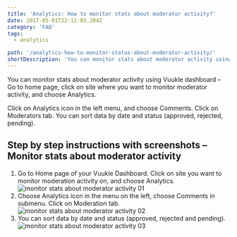 ```yaml
---
title: 'Analytics: How to monitor stats about moderator activity?'
date: 2017-05-01T22:12:03.284Z
category: 'FAQ'
tags:
  - analytics

path: '/analytics-how-to-monitor-status-about-moderator-activity/'
shortDescription: 'You can monitor stats about moderator activity using Vuukle dashboard – Go to home page, click on site where you want to monitor moderator activity, and choose Analytics.'
---
```

You can monitor stats about moderator activity using Vuukle dashboard – Go to home page, click on site where you want to monitor moderator activity, and choose Analytics.

Click on Analytics icon in the left menu, and choose Comments. Click on Moderators tab. You can sort data by date and status (approved, rejected, pending).

## Step by step instructions with screenshots – Monitor stats about moderator activity

1. Go to Home page of your Vuukle Dashboard. Click on site you want to monitor moderation activity on, and choose Analytics.
   ![monitor stats about moderator activity 01](/img/analytics-how-to-monitor-status-about-moderator-activity-img-1.png)
2. Choose Analytics icon in the menu on the left, choose Comments in submenu. Click on Moderation tab.
   ![monitor stats about moderator activity 02](/img/analytics-how-to-monitor-status-about-moderator-activity-img-2.png)
3. You can sort data by date and status (approved, rejected and pending).
   ![monitor stats about moderator activity 03](/img/analytics-how-to-monitor-status-about-moderator-activity-img-3.png)

​

​

​
